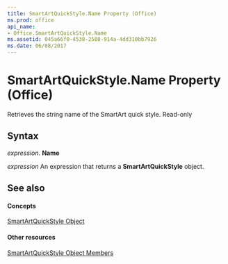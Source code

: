 ```yaml
---
title: SmartArtQuickStyle.Name Property (Office)
ms.prod: office
api_name:
- Office.SmartArtQuickStyle.Name
ms.assetid: 045a66f0-4538-2508-914a-4dd310bb7926
ms.date: 06/08/2017
---
```



# SmartArtQuickStyle.Name Property (Office)

Retrieves the string name of the SmartArt quick style. Read-only


## Syntax

 _expression_. **Name**

 _expression_ An expression that returns a **SmartArtQuickStyle** object.


## See also


#### Concepts


[SmartArtQuickStyle Object](smartartquickstyle-object-office.md)
#### Other resources


[SmartArtQuickStyle Object Members](smartartquickstyle-members-office.md)

